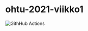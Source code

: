 # ohtu-2021-viikko1

![GithHub Actions](https://github.com/sofiaaair/ohtu-2021-viikko1/workflows/Java%20CI%20with%20Gradle/badge.svg)
